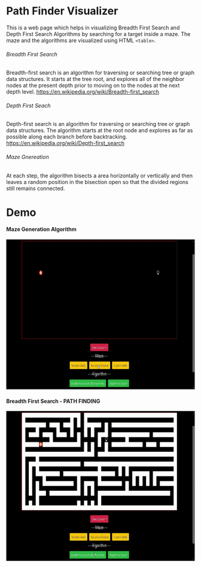 # Path Finder Visualizer
This is a web page which helps in visualizing Breadth First Search and Depth First Search Algorithms by searching for a target inside a maze. The maze and the algorithms are visualized using HTML `<table>`. 


###### Breadth First Search	
Breadth-first search is an algorithm for traversing or searching tree or graph data structures. It starts at the tree root, and explores all of the neighbor nodes at the present depth prior to moving on to the nodes at the next depth level. https://en.wikipedia.org/wiki/Breadth-first_search


###### Depth First Seach
Depth-first search is an algorithm for traversing or searching tree or graph data structures. The algorithm starts at the root node and explores as far as possible along each branch before backtracking. https://en.wikipedia.org/wiki/Depth-first_search


###### Maze Gnereation
At each step, the algorithm bisects a area horizontally or vertically and then leaves a random position in the bisection open so that the divided regions still remains connected.


# Demo

#### Maze Generation Algorithm

<!-- ![](./Components/Gifs/RecursiveDivision.gif) -->

<img src="./Components/Gifs/RecursiveDivision.gif" width="750" height="400">

#### Breadth First Search - PATH FINDING

<!-- ![](./Components/Gifs/BFS.gif) -->

<img src="./Components/Gifs/BFS.gif" width="750" height="400">
